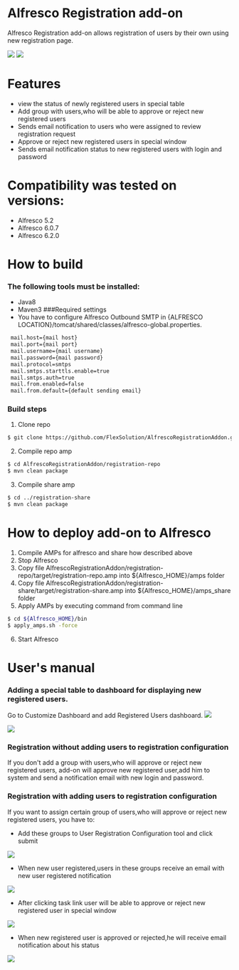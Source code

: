# Alfresco Registration add-on

Alfresco Registration add-on allows registration of users by their own using new registration page.  

![](readme_resources/9-config.png) ![](readme_resources/10-config.png)

# Features
 - view the status of newly registered users in special table
 - Add group with users,who will be able to approve or reject new registered users
 - Sends email notification to users who were assigned to review registration request
 - Approve or reject new registered users in special window
 - Sends email notification status to new registered users with login and password

 # Compatibility was tested on versions:
  - Alfresco 5.2
  - Alfresco 6.0.7
  - Alfresco 6.2.0
 
 # How to build
 ### The following tools must be installed:
 - Java8
 - Maven3
  ###Required settings
  - You have to configure Alfresco Outbound SMTP in {ALFRESCO LOCATION}/tomcat/shared/classes/alfresco-global.properties.
  ```sh
   mail.host={mail host}
   mail.port={mail port}
   mail.username={mail username}
   mail.password={mail password}
   mail.protocol=smtps
   mail.smtps.starttls.enable=true
   mail.smtps.auth=true
   mail.from.enabled=false
   mail.from.default={default sending email}
   ```
 
 ### Build steps
 1. Clone repo
 ```sh
 $ git clone https://github.com/FlexSolution/AlfrescoRegistrationAddon.git
 ```
 2. Compile repo amp 
 
 ```sh
 $ cd AlfrescoRegistrationAddon/registration-repo
 $ mvn clean package
 ```
 
 3. Compile share amp
 
 ```sh
 $ cd ../registration-share
 $ mvn clean package
 ```
 
 # How to deploy add-on to Alfresco
 
 1. Compile AMPs for alfresco and share how described above
 2. Stop Alfresco
 3. Copy file AlfrescoRegistrationAddon/registration-repo/target/registration-repo.amp into ${Alfresco_HOME}/amps folder
 4. Copy file AlfrescoRegistrationAddon/registration-share/target/registration-share.amp into ${Alfresco_HOME}/amps_share folder
 5. Apply AMPs by executing command from command line
 ```sh
 $ cd ${Alfresco_HOME}/bin
 $ apply_amps.sh -force
 ```
 6. Start Alfresco
 
# User's manual
### Adding a special table to dashboard for displaying new registered users.
Go to Customize Dashboard and add Registered Users dashboard.
 ![](readme_resources/7-config.png)
 
 ![](readme_resources/1-config.png)
 
### Registration without adding users to registration configuration
If you don't add a group with users,who will approve or reject new registered users,
add-on will approve new registered user,add him to system and send a notification email
with new login and password.

### Registration with adding users to registration configuration
If you want to assign certain group of users,who will approve or reject new registered 
users, you have to:
 - Add these groups to User Registration Configuration tool and click submit
  
  ![](readme_resources/8-config.png)
  
 - When new user registered,users in these groups receive an email with 
 new user registered notification
 
 ![](readme_resources/2-config.png)
 
 - After clicking task link user will be able to approve or reject new registered user
 in special window
 
 ![](readme_resources/5-config.png)
 
 - When new registered user is approved or rejected,he will receive email notification
 about his status
 
 ![](readme_resources/3-config.png)
 
 
 


